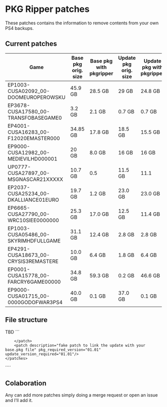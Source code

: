 # PKG Ripper patches

These patches contains the information to remove contents from your own PS4 backups.


## Current patches
| Game                                 	| Base pkg orig. size 	| Base pkg with pkgripper 	| Update pkg orig. size 	| Update pkg with pkgripper 	|
|--------------------------------------	|---------------------	|-------------------------	|-----------------------	|---------------------------	|
| EP1003-CUSA02092_00-DOOMEUROPEROWSKU 	| 45.9 GB             	| 28.5 GB                 	| 29 GB                 	| 24.8 GB                   	|
| EP3678-CUSA17580_00-TRANSFOBASEGAME0 	| 3.2 GB              	| 2.1 GB                  	| 0.7 GB                	| 0.7 GB                    	|
| EP4001-CUSA16283_00-F12020EMASTER000 	| 34.85 GB            	| 17.8 GB                 	| 18.5 GB               	| 15.5 GB                   	|
| EP9000-CUSA12982_00-MEDIEVILHD000001 	| 20 GB               	| 8.0 GB                  	| 16 GB                 	| 16 GB                     	|
| UP0777-CUSA27897_00-MSGNASCAR21XXXXX 	| 10.7 GB             	| 0.5                     	| 11.5 GB               	| 11.1                      	|
| EP2037-CUSA25234_00-DKALLIANCE01EURO 	| 19.7 GB               | 1.2 GB                   	| 23.0 GB                  	| 23.0 GB                      	|
| EP6665-CUSA27790_00-WRC10SIEE0000000 	| 25.3 GB               | 17.0 GB                   | 12.5 GB                  	| 11.4 GB                      	|
| EP1003-CUSA05486_00-SKYRIMHDFULLGAME 	| 31.1 GB               | 12.4 GB                   |  2.8 GB                  	|  2.8 GB                      	|
| EP4291-CUSA18673_00-CRYSIS3REMASTERE 	| 10.0 GB               |  6.4 GB                   |  1.8 GB                  	|  6.4 GB                      	|
| EP0001-CUSA15778_00-FARCRY6GAME00000 	| 34.8 GB               | 59.3 GB                   |  0.2 GB                  	| 46.6 GB                      	|
| EP9000-CUSA01715_00-0000GODOFWAR3PS4 	| 40.0 GB               | 0.1 GB                    | 37.0 GB                  	|  0.1 GB                      	|

## File structure

TBD
´´´
<?xml version="1.0"?>
<pkgpatch>
    <patchInfo description="Removes unnecesary content and all languages except spanish" title_id="CUSA17580" content_id="EP3678-CUSA17580_00-TRANSFOBASEGAME0">
    </patchInfo>
    <patches>
        <patch description="Removes all duplicate content from update 01.01 and all languages except spanish" pkg_required_version="01.00" update_version_required="01.01">
            <file path="Media/SymbolMap"/>
            
        </patch>
        <patch description="fake patch to link the update with your base.pkg file" pkg_required_version="01.01" update_version_required="01.01"/>        
    </patches>

</pkgpatch>
´´´´
 
## Colaboration

Any can add more patches simply doing a merge request or open an issue and I'll add it. 
